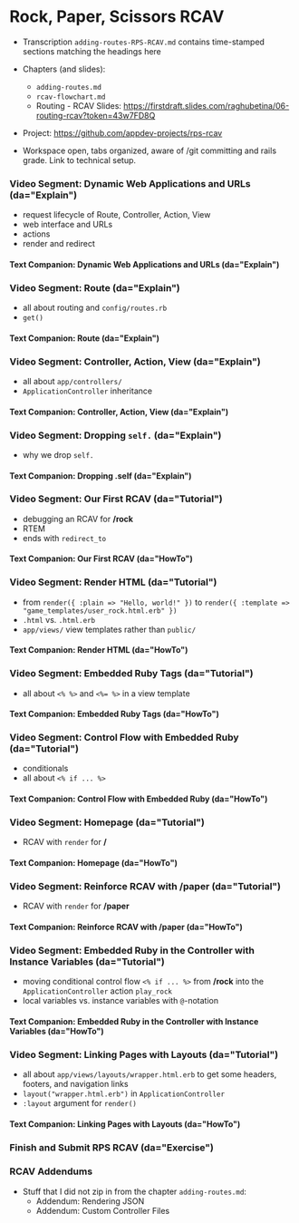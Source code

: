 # Rock, Paper, Scissors RCAV

  - Transcription `adding-routes-RPS-RCAV.md` contains time-stamped sections matching the headings here

  - Chapters (and slides):
    - `adding-routes.md`
    - `rcav-flowchart.md`
    - Routing - RCAV Slides: https://firstdraft.slides.com/raghubetina/06-routing-rcav?token=43w7FD8Q

  - Project: https://github.com/appdev-projects/rps-rcav

  - Workspace open, tabs organized, aware of /git committing and rails grade. Link to technical setup.

### Video Segment: Dynamic Web Applications and URLs (da="Explain")

  - request lifecycle of Route, Controller, Action, View
  - web interface and URLs
  - actions
  - render and redirect

#### Text Companion: Dynamic Web Applications and URLs (da="Explain")

### Video Segment: Route (da="Explain")

  - all about routing and `config/routes.rb`
  - `get()`

#### Text Companion: Route (da="Explain")

### Video Segment: Controller, Action, View (da="Explain")

  - all about `app/controllers/`
  - `ApplicationController` inheritance

#### Text Companion: Controller, Action, View (da="Explain")

### Video Segment: Dropping `self.` (da="Explain")

  - why we drop `self.`

#### Text Companion: Dropping .self (da="Explain")

### Video Segment: Our First RCAV (da="Tutorial")

  - debugging an RCAV for **/rock** 
  - RTEM
  - ends with `redirect_to`

#### Text Companion: Our First RCAV (da="HowTo")

### Video Segment: Render HTML (da="Tutorial")

  - from `render({ :plain => "Hello, world!" })` to `render({ :template => "game_templates/user_rock.html.erb" })`
  - `.html` vs. `.html.erb`
  - `app/views/` view templates rather than `public/`

#### Text Companion: Render HTML (da="HowTo")

### Video Segment: Embedded Ruby Tags (da="Tutorial")

  - all about `<% %>` and `<%= %>` in a view template

#### Text Companion: Embedded Ruby Tags (da="HowTo")

### Video Segment: Control Flow with Embedded Ruby (da="Tutorial")

  - conditionals
  - all about `<% if ... %>`

#### Text Companion: Control Flow with Embedded Ruby (da="HowTo")

### Video Segment: Homepage (da="Tutorial")

  - RCAV with `render` for **/**

#### Text Companion: Homepage (da="HowTo")

### Video Segment: Reinforce RCAV with /paper (da="Tutorial")

  - RCAV with `render` for **/paper**

#### Text Companion: Reinforce RCAV with /paper (da="HowTo")

### Video Segment: Embedded Ruby in the Controller with Instance Variables (da="Tutorial")

  - moving conditional control flow `<% if ... %>` from **/rock** into the `ApplicationController` action `play_rock`
  - local variables vs. instance variables with `@`-notation

#### Text Companion: Embedded Ruby in the Controller with Instance Variables (da="HowTo")

### Video Segment: Linking Pages with Layouts (da="Tutorial")

  - all about `app/views/layouts/wrapper.html.erb` to get some headers, footers, and navigation links
  - `layout("wrapper.html.erb")` in `ApplicationController`
  - `:layout` argument for `render()`

#### Text Companion: Linking Pages with Layouts (da="HowTo")

### Finish and Submit RPS RCAV (da="Exercise")

### RCAV Addendums

  - Stuff that I did not zip in from the chapter `adding-routes.md`:
    - Addendum: Rendering JSON
    - Addendum: Custom Controller Files
